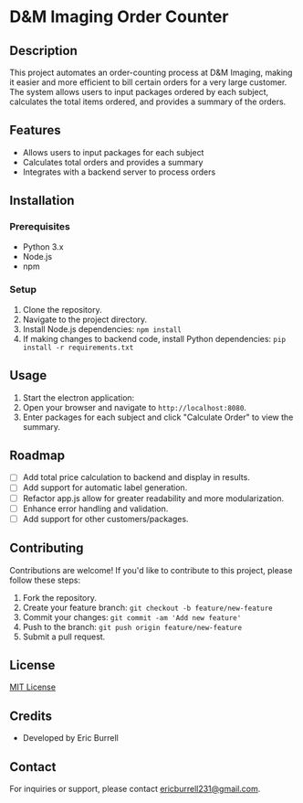 # D&M Imaging Order Counter

## Description

This project automates an order-counting process at D&M Imaging, making it easier and more efficient to bill certain orders for a very large customer. The system allows users to input packages ordered by each subject, calculates the total items ordered, and provides a summary of the orders.

## Features

- Allows users to input packages for each subject
- Calculates total orders and provides a summary
- Integrates with a backend server to process orders

## Installation

### Prerequisites

- Python 3.x
- Node.js
- npm

### Setup

1. Clone the repository.
2. Navigate to the project directory.
3. Install Node.js dependencies: `npm install`
4. If making changes to backend code, install Python dependencies: `pip install -r requirements.txt`

## Usage

1. Start the electron application:
2. Open your browser and navigate to `http://localhost:8080`.
3. Enter packages for each subject and click "Calculate Order" to view the summary.

## Roadmap

- [ ] Add total price calculation to backend and display in results.
- [ ] Add support for automatic label generation.
- [ ] Refactor app.js allow for greater readability and more modularization.
- [ ] Enhance error handling and validation.
- [ ] Add support for other customers/packages.

## Contributing

Contributions are welcome! If you'd like to contribute to this project, please follow these steps:

1. Fork the repository.
2. Create your feature branch: `git checkout -b feature/new-feature`
3. Commit your changes: `git commit -am 'Add new feature'`
4. Push to the branch: `git push origin feature/new-feature`
5. Submit a pull request.

## License

[MIT License](LICENSE)

## Credits

- Developed by Eric Burrell

## Contact

For inquiries or support, please contact ericburrell231@gmail.com.
